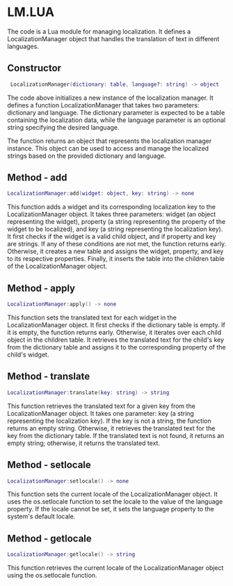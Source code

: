 # LM.LUA

The code is a Lua module for managing localization. It defines a LocalizationManager object that handles the translation of text in different languages.

## Constructor

```Lua
 LocalizationManager(dictionary: table, language?: string) -> object
```

The code above initializes a new instance of the localization manager. It defines a function LocalizationManager that takes two parameters: dictionary and language. The dictionary parameter is expected to be a table containing the localization data, while the language parameter is an optional string specifying the desired language.

The function returns an object that represents the localization manager instance. This object can be used to access and manage the localized strings based on the provided dictionary and language.

## Method - add

```Lua
LocalizationManager:add(widget: object, key: string) -> none
```

This function adds a widget and its corresponding localization key to the LocalizationManager object. It takes three parameters: widget (an object representing the widget), property (a string representing the property of the widget to be localized), and key (a string representing the localization key). It first checks if the widget is a valid child object, and if property and key are strings. If any of these conditions are not met, the function returns early. Otherwise, it creates a new table and assigns the widget, property, and key to its respective properties. Finally, it inserts the table into the children table of the LocalizationManager object.

## Method - apply

```Lua
LocalizationManager:apply() -> none
```

This function sets the translated text for each widget in the LocalizationManager object. It first checks if the dictionary table is empty. If it is empty, the function returns early. Otherwise, it iterates over each child object in the children table. It retrieves the translated text for the child's key from the dictionary table and assigns it to the corresponding property of the child's widget.

## Method - translate

```Lua
LocalizationManager:translate(key: string) -> string
```

This function retrieves the translated text for a given key from the LocalizationManager object. It takes one parameter: key (a string representing the localization key). If the key is not a string, the function returns an empty string. Otherwise, it retrieves the translated text for the key from the dictionary table. If the translated text is not found, it returns an empty string; otherwise, it returns the translated text.

## Method - setlocale

```Lua
LocalizationManager:setlocale() -> none
```

This function sets the current locale of the LocalizationManager object. It uses the os.setlocale function to set the locale to the value of the language property. If the locale cannot be set, it sets the language property to the system's default locale.

## Method - getlocale

```Lua
LocalizationManager:getlocale() -> string
```

This function retrieves the current locale of the LocalizationManager object using the os.setlocale function.
